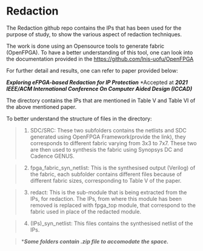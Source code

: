 # Redaction

The Redaction github repo contains the IPs that has been used for the purpose of study, to show the various aspect of redaction techniques.

The work is done using an Opensource tools to generate fabric (OpenFPGA). To have a better understanding of this tool, one can look into the documentation provided in the 
https://github.com/lnis-uofu/OpenFPGA

For further detail and results, one can refer to paper provided below:

***Exploring eFPGA-based Redaction for IP Protection***
*Accepted at ***2021 IEEE/ACM International Conference On Computer Aided Design (ICCAD)***

The directory contains the IPs that are mentioned in Table V and Table VI of the above mentioned paper.

To better understand the structure of files in the directory:

> 1. SDC/SRC: These two subfolders contains the netlists and SDC generated using OpenFPGA Framework(provide the link), they corresponds to different fabric varying from 3x3 to 
            7x7. These two are then used to synthesis the fabric using Synopsys DC and Cadence GENUS.
       
> 2. fpga_fabric_syn_netlist: This is the synthesised output (Verilog) of the fabric, each subfolder contains different files because of different fabric sizes, corresponding
                            to Table V of the paper.
     
> 3. redact: This is the sub-module that is being extracted from the IPs, for redaction. The IPs, from where this module has been removed is replaced with fpga_top module,
            that correspond to the fabric used in place of the redacted module.
            
> 4. (IPs)\_syn_netlist: This files contains the synthesised netlist of the IPs.

> ****Some folders contain .zip file to accomodate the space.***
